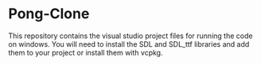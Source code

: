 # Pong-Clone

This repository contains the visual studio project files for running the code on windows. You will need to install the SDL and SDL_ttf libraries and add them to your project or install them with vcpkg.

